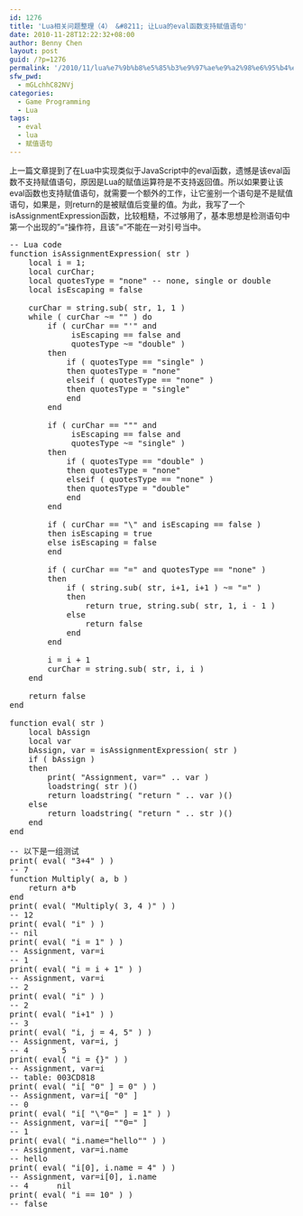 ```yaml
---
id: 1276
title: 'Lua相关问题整理（4） &#8211; 让Lua的eval函数支持赋值语句'
date: 2010-11-28T12:22:32+08:00
author: Benny Chen
layout: post
guid: /?p=1276
permalink: '/2010/11/lua%e7%9b%b8%e5%85%b3%e9%97%ae%e9%a2%98%e6%95%b4%e7%90%86%ef%bc%884%ef%bc%89-%e8%ae%a9lua%e7%9a%84eval%e5%87%bd%e6%95%b0%e6%94%af%e6%8c%81%e8%b5%8b%e5%80%bc%e8%af%ad%e5%8f%a5/'
sfw_pwd:
  - mGLchhC82NVj
categories:
  - Game Programming
  - Lua
tags:
  - eval
  - lua
  - 赋值语句
---
```

上一篇文章提到了在Lua中实现类似于JavaScript中的eval函数，遗憾是该eval函数不支持赋值语句，原因是Lua的赋值运算符是不支持返回值。所以如果要让该eval函数也支持赋值语句，就需要一个额外的工作，让它鉴别一个语句是不是赋值语句，如果是，则return的是被赋值后变量的值。为此，我写了一个isAssignmentExpression函数，比较粗糙，不过够用了，基本思想是检测语句中第一个出现的”=“操作符，且该”=“不能在一对引号当中。

<pre class="brush: jscript; collapse: true; light: false; title: ; toolbar: true; notranslate" title="">-- Lua code
function isAssignmentExpression( str )
	local i = 1;
	local curChar;
	local quotesType = "none" -- none, single or double
	local isEscaping = false

	curChar = string.sub( str, 1, 1 )
	while ( curChar ~= "" ) do
		if ( curChar == "'" and
			 isEscaping == false and
			 quotesType ~= "double" )
		then
			if ( quotesType == "single" )
			then quotesType = "none"
			elseif ( quotesType == "none" )
			then quotesType = "single"
			end
		end

		if ( curChar == """ and
			 isEscaping == false and
			 quotesType ~= "single" )
		then
			if ( quotesType == "double" )
			then quotesType = "none"
			elseif ( quotesType == "none" )
			then quotesType = "double"
			end
		end

		if ( curChar == "\" and isEscaping == false )
		then isEscaping = true
		else isEscaping = false
		end

		if ( curChar == "=" and quotesType == "none" )
		then
			if ( string.sub( str, i+1, i+1 ) ~= "=" )
			then
				return true, string.sub( str, 1, i - 1 )
			else
				return false
			end
		end

		i = i + 1
		curChar = string.sub( str, i, i )
	end

	return false
end

function eval( str )
	local bAssign
	local var
	bAssign, var = isAssignmentExpression( str )
	if ( bAssign )
	then
		print( "Assignment, var=" .. var )
		loadstring( str )()
		return loadstring( "return " .. var )()
	else
		return loadstring( "return " .. str )()
	end
end

-- 以下是一组测试
print( eval( "3+4" ) )
-- 7
function Multiply( a, b )
	return a*b
end
print( eval( "Multiply( 3, 4 )" ) ) 
-- 12
print( eval( "i" ) ) 
-- nil
print( eval( "i = 1" ) ) 
-- Assignment, var=i    
-- 1
print( eval( "i = i + 1" ) ) 
-- Assignment, var=i    
-- 2
print( eval( "i" ) ) 
-- 2
print( eval( "i+1" ) ) 
-- 3
print( eval( "i, j = 4, 5" ) ) 
-- Assignment, var=i, j    
-- 4	   5
print( eval( "i = {}" ) ) 
-- Assignment, var=i    
-- table: 003CD818
print( eval( "i[ "0" ] = 0" ) ) 
-- Assignment, var=i[ "0" ]     
-- 0
print( eval( "i[ "\"0=" ] = 1" ) ) 
-- Assignment, var=i[ ""0=" ]     
-- 1
print( eval( "i.name="hello"" ) ) 
-- Assignment, var=i.name     
-- hello
print( eval( "i[0], i.name = 4" ) ) 
-- Assignment, var=i[0], i.name     
-- 4	  nil
print( eval( "i == 10" ) ) 
-- false
</pre>